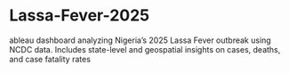 # Lassa-Fever-2025
ableau dashboard analyzing Nigeria’s 2025 Lassa Fever outbreak using NCDC data. Includes state-level and geospatial insights on cases, deaths, and case fatality rates
